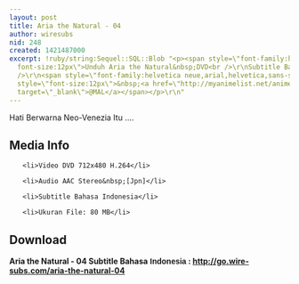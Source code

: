 ```yaml
---
layout: post
title: Aria the Natural - 04
author: wiresubs
nid: 248
created: 1421487000
excerpt: !ruby/string:Sequel::SQL::Blob "<p><span style=\"font-family:helvetica neue,arial,helvetica,sans-serif;
  font-size:12px\">Unduh Aria the Natural&nbsp;DVD<br />\r\nSubtitle Bahasa Indonesia</span><br
  />\r\n<span style=\"font-family:helvetica neue,arial,helvetica,sans-serif; font-size:12px\">Score:&nbsp;</span>8.35<span
  style=\"font-size:12px\">&nbsp;<a href=\"http://myanimelist.net/anime/962/Aria_the_Natural\"
  target=\"_blank\">@MAL</a></span></p>\r\n"
---
```

<p class="rtecenter">Hati Berwarna Neo-Venezia Itu ....</p>

<h2>Media Info</h2>

<ul>
	<li>Video DVD 712x480 H.264</li>
	<li>Audio AAC Stereo&nbsp;[Jpn]</li>
	<li>Subtitle Bahasa Indonesia</li>
	<li>Ukuran File: 80 MB</li>
</ul>

<h2>Download</h2>

<p><strong>Aria the Natural - 04 Subtitle Bahasa</strong><strong><span style="font-family:sans-serif,arial,verdana,trebuchet ms">&nbsp;Indonesia</span><strong>&nbsp;:&nbsp;</strong><a href="http://go.wire-subs.com/aria-the-natural-04" target="_blank">http://go.wire-subs.com/aria-the-natural-04</a></strong></p>
